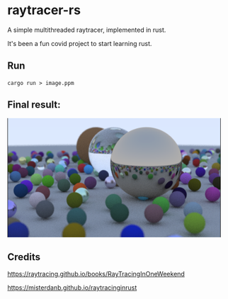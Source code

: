 # raytracer-rs

A simple multithreaded raytracer, implemented in rust.

It's been a fun covid project to start learning rust.

## Run

```
cargo run > image.ppm
```

## Final result:

![](final.png?raw=true)

## Credits

https://raytracing.github.io/books/RayTracingInOneWeekend

https://misterdanb.github.io/raytracinginrust
